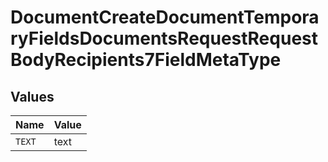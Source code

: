 # DocumentCreateDocumentTemporaryFieldsDocumentsRequestRequestBodyRecipients7FieldMetaType


## Values

| Name   | Value  |
| ------ | ------ |
| `TEXT` | text   |